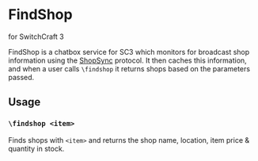 # FindShop
for SwitchCraft 3

FindShop is a chatbox service for SC3 which monitors for broadcast shop information using the [ShopSync](https://p.sc3.io/7Ae4KxgzAM) protocol. It then caches this information, and when a user calls `\findshop` it returns shops based on the parameters passed.

## Usage
### `\findshop <item>`
Finds shops with `<item>` and returns the shop name, location, item price & quantity in stock.